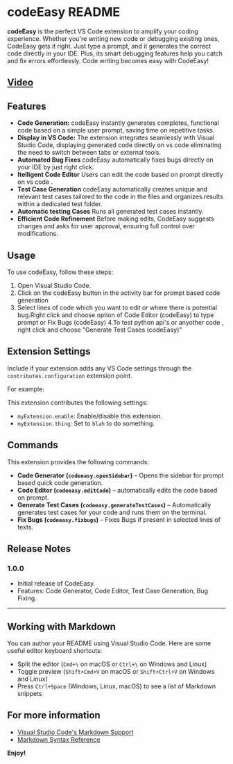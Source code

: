 # codeEasy README

**codeEasy** is the perfect VS Code extension to amplify your coding experience. Whether you're writing new code or debugging existing ones, CodeEasy gets it right. Just type a prompt, and it generates the correct code directly in your IDE. Plus, its smart debugging features help you catch and fix errors effortlessly. Code writing becomes easy with CodeEasy!

## [Video](https://youtu.be/fjBtpM993lM?si=a6nvw5YOPBmvg9b5)

## Features
- **Code Generation:** codeEasy instantly generates completes, functional code based on a simple user prompt, saving time on repetitive tasks.
- **Display in VS Code:** The extension integrates seamlessly with Visual Studio Code, displaying generated code directly on vs code eliminating the need to switch between tabs or external tools.
- **Automated Bug Fixes** codeEasy automatically fixes bugs directly on your IDE by just right click. 
- **Itelligent Code Editor** Users can edit the code based on prompt directly on vs code .
- **Test Case Generation** codeEasy automatically creates unique and relevant test cases tailored to the code in the files and organizes.results within a dedicated test folder.
- **Automatic testing Cases** Runs all generated test cases instantly.
- **Efficient Code Refinement** Before making edits, CodeEasy suggests changes and asks for user approval, ensuring full control over modifications.
## Usage

To use codeEasy, follow these steps:

1. Open Visual Studio Code.
2. Click on the codeEasy button in the activity bar for prompt based code generation
3. Select lines of code which you want to edit or where there is potential bug.Right click and choose option of Code Editor (codeEasy) to type prompt or Fix Bugs (codeEasy)
4.To test python api's or anyother code , right click and choose "Generate Test Cases (codeEasy)" 

## Extension Settings

Include if your extension adds any VS Code settings through the `contributes.configuration` extension point.

For example:

This extension contributes the following settings:

* `myExtension.enable`: Enable/disable this extension.
* `myExtension.thing`: Set to `blah` to do something.

## Commands

This extension provides the following commands:

- **Code Generator (`codeeasy.openSidebar`)** – Opens the sidebar for prompt based quick code generation.
- **Code Editor (`codeeasy.editCode`)** – automatically edits the code based on prompt.
- **Generate Test Cases (`codeeasy.generateTestCases`)** – Automatically generates test cases for your code and runs them on the terminal.
- **Fix Bugs (`codeeasy.fixbugs`)** – Fixes Bugs if present in selected lines of texts.

## Release Notes
### 1.0.0
- Initial release of CodeEasy.
- Features: Code Generator, Code Editor, Test Case Generation, Bug Fixing.

---

## Working with Markdown

You can author your README using Visual Studio Code.  Here are some useful editor keyboard shortcuts:

* Split the editor (`Cmd+\` on macOS or `Ctrl+\` on Windows and Linux)
* Toggle preview (`Shift+Cmd+V` on macOS or `Shift+Ctrl+V` on Windows and Linux)
* Press `Ctrl+Space` (Windows, Linux, macOS) to see a list of Markdown snippets

## For more information

* [Visual Studio Code's Markdown Support](http://code.visualstudio.com/docs/languages/markdown)
* [Markdown Syntax Reference](https://help.github.com/articles/markdown-basics/)

**Enjoy!**
